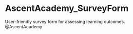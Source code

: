 # AscentAcademy_SurveyForm
User-friendly survey form for assessing learning outcomes. @AscentAcademy
